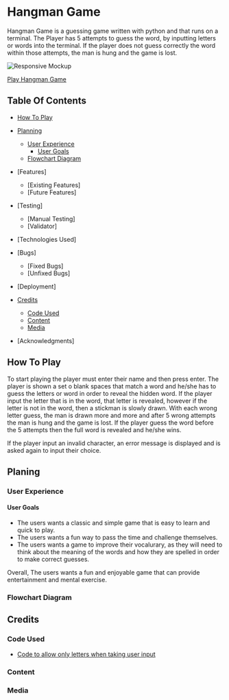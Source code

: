 # Hangman Game

Hangman Game is a guessing game written with python and that runs on a terminal. The Player has 5 attempts to guess the word, by inputting letters or words into the terminal. If the player does not guess correctly the word within those attempts, the man is hung and the game is lost. 

![Responsive Mockup]()

[Play Hangman Game]()

## Table Of Contents 

* [How To Play](#how-to-play)

* [Planning](#planing)
    * [User Experience](#user-experience)
        * [User Goals](#user-goals)
    * [Flowchart Diagram](#flowchart-diagram)

* [Features]
    * [Existing Features]
    * [Future Features]

* [Testing]
    * [Manual Testing]
    * [Validator]

* [Technologies Used]

* [Bugs]
    * [Fixed Bugs]
    * [Unfixed Bugs]

* [Deployment]

* [Credits](#credits)
    * [Code Used](#code-used)
    * [Content](#content)
    * [Media](#media)

* [Acknowledgments]

## How To Play 

To start playing the player must enter their name and then press enter. 
The player is shown a set o blank spaces that match a word and he/she has to guess the letters or word in order to reveal the hidden word. If the player input the letter that is in the word, that letter is revealed, however if the letter is not in the word, then a stickman is slowly drawn. With each wrong letter guess, the man is drawn more and more and after 5 wrong attempts the man is hung and the game is lost. If the player guess the word before the 5 attempts then the full word is revealed and he/she wins. 

If the player input an invalid character, an error message is displayed and is asked again to input their choice.

## Planing 

### User Experience

#### User Goals 

* The users wants a classic and simple game that is easy to learn and quick to play.
* The users wants a fun way to pass the time and challenge themselves.
* The users wants a game to improve their vocalurary, as they will need to think about the meaning of the words and how they are spelled in order to make correct guesses. 

Overall, The users wants a fun and enjoyable game that can provide entertainment and mental exercise. 

### Flowchart Diagram





## Credits

### Code Used

* [Code to allow only letters when taking user input](https://bobbyhadz.com/blog/python-input-only-letters-allowed)

### Content


### Media 







